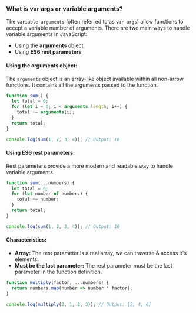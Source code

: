 ### What is var args or variable arguments?

The `variable arguments` (often referred to as `var args`) allow functions to accept a variable number of arguments. There are two main ways to handle variable arguments in JavaScript:

  - Using the **arguments** object
  - Using **ES6 rest parameters**

#### Using the **arguments** object:

The `arguments` object is an array-like object available within all non-arrow functions. It contains all the arguments passed to the function.

```js
function sum() {
  let total = 0;
  for (let i = 0; i < arguments.length; i++) {
    total += arguments[i];
  }
  return total;
}

console.log(sum(1, 2, 3, 4)); // Output: 10

```

#### Using **ES6 rest parameters**:

Rest parameters provide a more modern and readable way to handle variable arguments.

```js
function sum(...numbers) {
  let total = 0;
  for (let number of numbers) {
    total += number;
  }
  return total;
}

console.log(sum(1, 2, 3, 4)); // Output: 10

```

#### Characteristics:

  * **Array:** The rest parameter is a real array, we can traverse & access it's elements.
  * **Must be the last parameter:** The rest parameter must be the last parameter in the function definition.

```js
function multiply(factor, ...numbers) {
  return numbers.map(number => number * factor);
}

console.log(multiply(2, 1, 2, 3)); // Output: [2, 4, 6]

```
